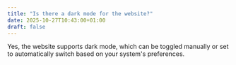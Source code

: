 ```yaml
---
title: "Is there a dark mode for the website?"
date: 2025-10-27T10:43:00+01:00
draft: false
---
```

Yes, the website supports dark mode, which can be toggled manually or set to automatically switch based on your system's preferences.
